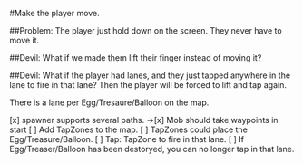 #Make the player move.

##Problem: 
The player just hold down on the screen. They never have to move it.

##Devil: 
What if we made them lift their finger instead of moving it?

##Devil:
What if the player had lanes, and they just tapped anywhere in the lane to fire in that lane?
Then the player will be forced to lift and tap again. 

There is a lane per Egg/Tresaure/Balloon on the map.

[x] spawner supports several paths.
->[x] Mob should take waypoints in start
[ ] Add TapZones to the map.
[ ] TapZones could place the Egg/Treasure/Balloon.
[ ] Tap: TapZone to fire in that lane.
[ ] If Egg/Treaser/Balloon has been destoryed, you can no longer tap in that lane.





